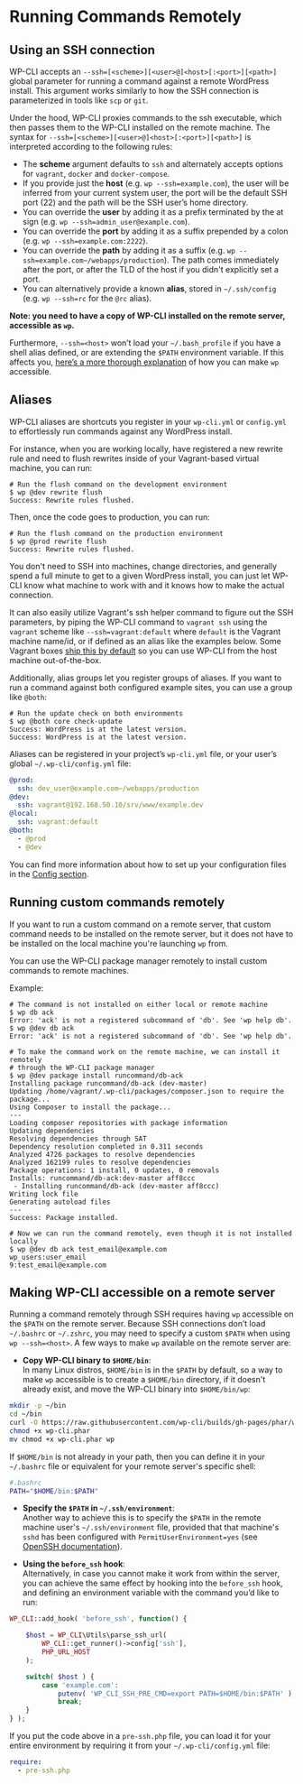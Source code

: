 # Running Commands Remotely

## Using an SSH connection

WP-CLI accepts an `--ssh=[<scheme>][<user>@]<host>[:<port>][<path>]` global parameter for running a command against a remote WordPress install. This argument works similarly to how the SSH connection is parameterized in tools like `scp` or `git`.

Under the hood, WP-CLI proxies commands to the ssh executable, which then passes them to the WP-CLI installed on the remote machine. The syntax for `--ssh=[<scheme>][<user>@]<host>[:<port>][<path>]` is interpreted according to the following rules:

* The **scheme** argument defaults to `ssh` and alternately accepts options for `vagrant`, `docker` and `docker-compose`.
* If you provide just the **host** (e.g. `wp --ssh=example.com`), the user will be inferred from your current system user, the port will be the default SSH port (22) and the path will be the SSH user’s home directory.
* You can override the **user** by adding it as a prefix terminated by the at sign (e.g. `wp --ssh=admin_user@example.com`).
* You can override the **port** by adding it as a suffix prepended by a colon (e.g. `wp --ssh=example.com:2222`). 
* You can override the **path** by adding it as a suffix (e.g. `wp --ssh=example.com~/webapps/production`). The path comes immediately after the port, or after the TLD of the host if you didn't explicitly set a port.
* You can alternatively provide a known **alias**, stored in `~/.ssh/config` (e.g. `wp --ssh=rc` for the `@rc` alias).

**Note: you need to have a copy of WP-CLI installed on the remote server, accessible as `wp`.**

Furthermore, `--ssh=<host>` won’t load your `~/.bash_profile` if you have a shell alias defined, or are extending the `$PATH` environment variable. If this affects you, [here’s a more thorough explanation](https://make.wordpress.org/cli/handbook/running-commands-remotely/#making-wp-cli-accessible-on-a-remote-server) of how you can make `wp` accessible.

## Aliases

WP-CLI aliases are shortcuts you register in your `wp-cli.yml` or `config.yml` to effortlessly run commands against any WordPress install.

For instance, when you are working locally, have registered a new rewrite rule and need to flush rewrites inside of your Vagrant-based virtual machine, you can run:

```
# Run the flush command on the development environment
$ wp @dev rewrite flush
Success: Rewrite rules flushed.
```

Then, once the code goes to production, you can run:

```
# Run the flush command on the production environment
$ wp @prod rewrite flush
Success: Rewrite rules flushed.
```

You don't need to SSH into machines, change directories, and generally spend a full minute to get to a given WordPress install, you can just let WP-CLI know what machine to work with and it knows how to make the actual connection.

It can also easily utilize Vagrant's ssh helper command to figure out the SSH parameters, by piping the WP-CLI command to `vagrant ssh` using the `vagrant` scheme like `--ssh=vagrant:default` where `default` is the Vagrant machine name/id, or if defined as an alias like the examples below. Some Vagrant boxes [ship this by default](https://github.com/Chassis/Chassis/blob/master/wp-cli.yml) so you can use WP-CLI from the host machine out-of-the-box.

Additionally, alias groups let you register groups of aliases. If you want to run a command against both configured example sites, you can use a group like `@both`:

```
# Run the update check on both environments
$ wp @both core check-update
Success: WordPress is at the latest version.
Success: WordPress is at the latest version.
```

Aliases can be registered in your project’s `wp-cli.yml` file, or your user’s global `~/.wp-cli/config.yml` file:

```yaml
@prod:
  ssh: dev_user@example.com~/webapps/production
@dev:
  ssh: vagrant@192.168.50.10/srv/www/example.dev
@local:
  ssh: vagrant:default
@both:
  - @prod
  - @dev
```

You can find more information about how to set up your configuration files in the [Config section](https://make.wordpress.org/cli/handbook/config/#config-files).

## Running custom commands remotely

If you want to run a custom command on a remote server, that custom command needs to be installed on the remote server, but it does not have to be installed on the local machine you're launching `wp` from.

You can use the WP-CLI package manager remotely to install custom commands to remote machines.

Example:

```
# The command is not installed on either local or remote machine
$ wp db ack
Error: 'ack' is not a registered subcommand of 'db'. See 'wp help db'.
$ wp @dev db ack
Error: 'ack' is not a registered subcommand of 'db'. See 'wp help db'.

# To make the command work on the remote machine, we can install it remotely
# through the WP-CLI package manager
$ wp @dev package install runcommand/db-ack
Installing package runcommand/db-ack (dev-master)
Updating /home/vagrant/.wp-cli/packages/composer.json to require the package...
Using Composer to install the package...
---
Loading composer repositories with package information
Updating dependencies
Resolving dependencies through SAT
Dependency resolution completed in 0.311 seconds
Analyzed 4726 packages to resolve dependencies
Analyzed 162199 rules to resolve dependencies
Package operations: 1 install, 0 updates, 0 removals
Installs: runcommand/db-ack:dev-master aff8ccc
 - Installing runcommand/db-ack (dev-master aff8ccc)
Writing lock file
Generating autoload files
---
Success: Package installed.

# Now we can run the command remotely, even though it is not installed locally
$ wp @dev db ack test_email@example.com
wp_users:user_email
9:test_email@example.com
```

## Making WP-CLI accessible on a remote server

Running a command remotely through SSH requires having `wp` accessible on the `$PATH` on the remote server. Because SSH connections don’t load `~/.bashrc` or `~/.zshrc`, you may need to specify a custom `$PATH` when using `wp --ssh=<host>`.  A few ways to make `wp` available on the remote server are:

+ **Copy WP-CLI binary to `$HOME/bin`**:  
In many Linux distros, `$HOME/bin` is in the `$PATH` by default, so a way to make `wp` accessible is to create a `$HOME/bin` directory, if it doesn't already exist, and move the WP-CLI binary into `$HOME/bin/wp`:

```sh
mkdir -p ~/bin
cd ~/bin
curl -O https://raw.githubusercontent.com/wp-cli/builds/gh-pages/phar/wp-cli.phar
chmod +x wp-cli.phar
mv chmod +x wp-cli.phar wp
```
If `$HOME/bin` is not already in your path, then you can define it in your `~/.bashrc` file or equivalent for your remote server's specific shell:

```sh
#.bashrc
PATH="$HOME/bin:$PATH"
```

+ **Specify the `$PATH` in  `~/.ssh/environment`**:  
Another way to achieve this is to specify the `$PATH` in the remote machine user's `~/.ssh/environment` file, provided that that machine's `sshd` has been configured with `PermitUserEnvironment=yes` (see [OpenSSH documentation](https://en.wikibooks.org/wiki/OpenSSH/Client_Configuration_Files#.7E.2F.ssh.2Fenvironment)).

+ **Using the `before_ssh` hook**:  
Alternatively, in case you cannot make it work from within the server, you can achieve the same effect by hooking into the `before_ssh` hook, and defining an environment variable with the command you’d like to run:

```php
WP_CLI::add_hook( 'before_ssh', function() {

    $host = WP_CLI\Utils\parse_ssh_url(
        WP_CLI::get_runner()->config['ssh'],
        PHP_URL_HOST
    );

    switch( $host ) {
        case 'example.com':
            putenv( 'WP_CLI_SSH_PRE_CMD=export PATH=$HOME/bin:$PATH' );
            break;
    }
} );
```

If you put the code above in a `pre-ssh.php` file, you can load it for your entire environment by requiring it from your `~/.wp-cli/config.yml` file:

```yaml
require:
  - pre-ssh.php
```
